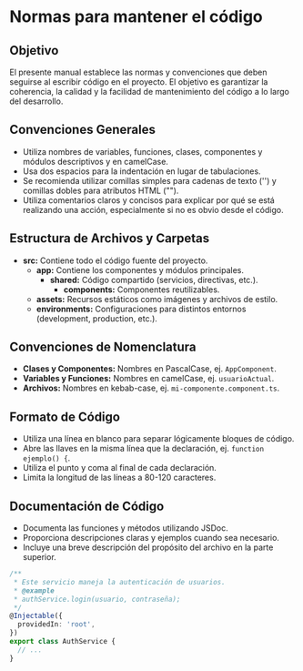 # Normas para mantener el código

## Objetivo

El presente manual establece las normas y convenciones que deben seguirse al escribir código en el proyecto. El objetivo es garantizar la coherencia, la calidad y la facilidad de mantenimiento del código a lo largo del desarrollo.

## Convenciones Generales

- Utiliza nombres de variables, funciones, clases, componentes y módulos descriptivos y en camelCase.
- Usa dos espacios para la indentación en lugar de tabulaciones.
- Se recomienda utilizar comillas simples para cadenas de texto ('') y comillas dobles para atributos HTML ("").
- Utiliza comentarios claros y concisos para explicar por qué se está realizando una acción, especialmente si no es obvio desde el código.

## Estructura de Archivos y Carpetas

- **src:** Contiene todo el código fuente del proyecto.
  - **app:** Contiene los componentes y módulos principales.
    - **shared:** Código compartido (servicios, directivas, etc.).
      - **components:** Componentes reutilizables.
  - **assets:** Recursos estáticos como imágenes y archivos de estilo.
  - **environments:** Configuraciones para distintos entornos (development, production, etc.).

## Convenciones de Nomenclatura

- **Clases y Componentes:** Nombres en PascalCase, ej. `AppComponent`.
- **Variables y Funciones:** Nombres en camelCase, ej. `usuarioActual`.
- **Archivos:** Nombres en kebab-case, ej. `mi-componente.component.ts`.

## Formato de Código

- Utiliza una línea en blanco para separar lógicamente bloques de código.
- Abre las llaves en la misma línea que la declaración, ej. `function ejemplo() {`.
- Utiliza el punto y coma al final de cada declaración.
- Limita la longitud de las líneas a 80-120 caracteres.

## Documentación de Código

- Documenta las funciones y métodos utilizando JSDoc.
- Proporciona descripciones claras y ejemplos cuando sea necesario.
- Incluye una breve descripción del propósito del archivo en la parte superior.

```typescript
/**
 * Este servicio maneja la autenticación de usuarios.
 * @example
 * authService.login(usuario, contraseña);
 */
@Injectable({
  providedIn: 'root',
})
export class AuthService {
  // ...
}
```
